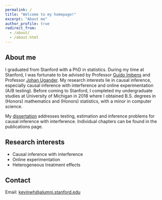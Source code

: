 ```yaml
---
permalink: /
title: "Welcome to my homepage!"
excerpt: "About me"
author_profile: true
redirect_from: 
  - /about/
  - /about.html
---
```


About me
------
I graduated from Stanford with a PhD in statistics. During my time at Stanford, I was fortunate to be advised by Professor [Guido Imbens](https://gsb-faculty.stanford.edu/guido-w-imbens/) and Professor [Johan Ugander](http://web.stanford.edu/~jugander/). My research interests lie in causal inference, especially causal inference with interference and online experimentation (A/B testing). Before coming to Stanford, I completed my undergraduate studies at University of Michigan in 2018 where I obtained B.S. degrees in (Honors) mathematics and (Honors) statistics, with a minor in computer science.

My [dissertation](https://searchworks.stanford.edu/view/14783556) addresses testing, estimation and inference problems for causal inference with interference. Individual chapters can be found in the publications page.

Research interests
------
- Causal inference with interference
- Online experimentation
- Heterogeneous treatment effects

Contact
------
Email: kevinwh@alumni.stanford.edu